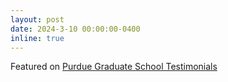 ```yaml
---
layout: post
date: 2024-3-10 00:00:00-0400
inline: true
---
```


Featured on [Purdue Graduate School Testimonials](https://engineering.purdue.edu/Engr/Academics/Graduate/testimonials/students/akshita-kamsali)
